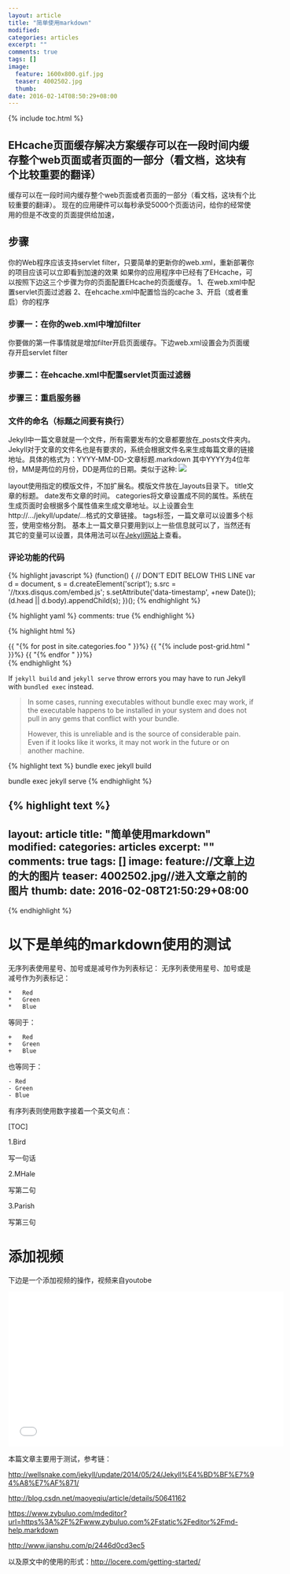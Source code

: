 ```yaml
---
layout: article
title: "简单使用markdown"
modified:
categories: articles
excerpt: ""
comments: true
tags: []
image: 
  feature: 1600x800.gif.jpg
  teaser: 4002502.jpg
  thumb:
date: 2016-02-14T08:50:29+08:00
---
```


{% include toc.html %}

##  EHcache页面缓存解决方案缓存可以在一段时间内缓存整个web页面或者页面的一部分（看文档，这块有个比较重要的翻译）

缓存可以在一段时间内缓存整个web页面或者页面的一部分（看文档，这块有个比较重要的翻译）。
现在的应用硬件可以每秒承受5000个页面访问，给你的经常使用的但是不改变的页面提供给加速，

## 步骤
你的Web程序应该支持servlet filter，只要简单的更新你的web.xml，重新部署你的项目应该可以立即看到加速的效果
如果你的应用程序中已经有了EHcache，可以按照下边这三个步骤为你的页面配置EHcache的页面缓存。
1、在web.xml中配置servlet页面过滤器
2、在ehcache.xml中配置恰当的cache
3、开启（或者重启）你的程序

### 步骤一：在你的web.xml中增加filter

你要做的第一件事情就是增加filter开启页面缓存。下边web.xml设置会为页面缓存开启servlet filter

### 步骤二：在ehcache.xml中配置servlet页面过滤器

### 步骤三：重启服务器

### 文件的命名（标题之间要有换行）
Jekyll中一篇文章就是一个文件，所有需要发布的文章都要放在_posts文件夹内。Jekyll对于文章的文件名也是有要求的，系统会根据文件名来生成每篇文章的链接地址。具体的格式为：YYYY-MM-DD-文章标题.markdown 其中YYYY为4位年份，MM是两位的月份，DD是两位的日期。类似于这种:
![](http://7xqsae.com1.z0.glb.clouddn.com/1.PNG)

layout使用指定的模版文件，不加扩展名。模版文件放在_layouts目录下。
title文章的标题。
date发布文章的时间。
categories将文章设置成不同的属性。系统在生成页面时会根据多个属性值来生成文章地址。以上设置会生http://.../jekyll/update/...格式的文章链接。
tags标签，一篇文章可以设置多个标签，使用空格分割。
基本上一篇文章只要用到以上一些信息就可以了，当然还有其它的变量可以设置，具体用法可以在[Jekyll网站](http://jekyllrb.com/docs/frontmatter/)上查看。

### 评论功能的代码

{% highlight javascript %}
(function() { // DON'T EDIT BELOW THIS LINE
var d = document, s = d.createElement('script');
s.src = '//txxs.disqus.com/embed.js';
s.setAttribute('data-timestamp', +new Date());
(d.head || d.body).appendChild(s);
})();
{% endhighlight %}

{% highlight yaml %}
comments: true
{% endhighlight %}

{% highlight html %}
<div class="tiles">
{{ "{% for post in site.categories.foo " }}%}
  {{ "{% include post-grid.html " }}%}
{{ "{% endfor " }}%}
</div><!-- /.tiles -->
{% endhighlight %}

If `jekyll build` and `jekyll serve` throw errors you may have to run Jekyll with `bundled exec` instead.

> In some cases, running executables without bundle exec may work, if the executable happens to be installed in your system and does not pull in any gems that conflict with your bundle.
>
>However, this is unreliable and is the source of considerable pain. Even if it looks like it works, it may not work in the future or on another machine.

{% highlight text %}
bundle exec jekyll build

bundle exec jekyll serve
{% endhighlight %}

{% highlight text %}
---
layout: article
title: "简单使用markdown"
modified:
categories: articles
excerpt: ""
comments: true
tags: []
image: 
  feature://文章上边的大的图片
  teaser: 4002502.jpg//进入文章之前的图片
  thumb:
date: 2016-02-08T21:50:29+08:00
---
{% endhighlight %}

# 以下是单纯的markdown使用的测试

无序列表使用星号、加号或是减号作为列表标记：
无序列表使用星号、加号或是减号作为列表标记：

	*   Red
	*   Green
	*   Blue

等同于：

	+   Red 
	+   Green
	+   Blue

也等同于：

	- Red
	- Green
	- Blue

有序列表则使用数字接着一个英文句点：

[TOC]

1.Bird

写一句话

2.MHale

写第二句

3.Parish

写第三句

# 添加视频

下边是一个添加视频的操作，视频来自youtobe

<iframe width="560" height="315" src="//www.youtube.com/embed/9e1nPyHXCFQ" frameborder="0"> </iframe>

本篇文章主要用于测试，参考链：

http://wellsnake.com/jekyll/update/2014/05/24/Jekyll%E4%BD%BF%E7%94%A8%E7%AF%871/

http://blog.csdn.net/maoyeqiu/article/details/50641162

https://www.zybuluo.com/mdeditor?url=https%3A%2F%2Fwww.zybuluo.com%2Fstatic%2Feditor%2Fmd-help.markdown

http://www.jianshu.com/p/2446d0cd3ec5

以及原文中的使用的形式：http://locere.com/getting-started/